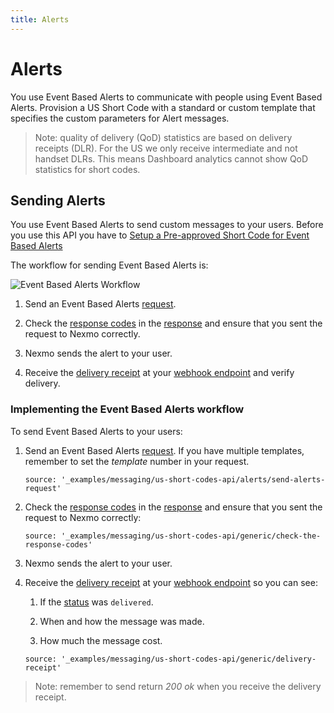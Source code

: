 ```yaml
---
title: Alerts
---
```


# Alerts

You use Event Based Alerts to communicate with people using Event Based Alerts. Provision a US Short Code with a standard or custom template that specifies the custom parameters for Alert messages.

> Note: quality of delivery (QoD) statistics are based on delivery receipts (DLR). For the US we only receive intermediate and not handset DLRs. This means Dashboard analytics cannot show QoD statistics for short codes.

## Sending Alerts

You use Event Based Alerts to send custom messages to your users. Before you use this API you have to [Setup a Pre-approved Short Code for Event Based Alerts](tools/dashboard#event_based_alerts)

The workflow for sending Event Based Alerts is:

![Event Based Alerts Workflow](/assets/images/workflow_sending_event_based_alerts.svg)

1. Send an Event Based Alerts [request](messaging/us-short-codes-api/event-based-alerts/send-event-based-alerts/api-reference#request).

2. Check the [response codes](messaging/us-short-codes-api/event-based-alerts/send-event-based-alerts/api-reference#status-codes) in the [response](messaging/us-short-codes-api/event-based-alerts/send-event-based-alerts/api-reference#response) and ensure that  you sent the request to Nexmo correctly.

3. Nexmo sends the alert to your user.

4. Receive the [delivery receipt](messaging/us-short-codes-api/two-factor-authentication/api-reference#delivery-receipt) at your [webhook endpoint](messaging/setup-callbacks) and verify delivery.


### Implementing the Event Based Alerts workflow

To send Event Based Alerts to your users:

1. Send an Event Based Alerts [request](messaging/us-short-codes-api/event-based-alerts/send-event-based-alerts/api-reference#request). If you have multiple templates, remember to set the <i>template</i> number in your request.

    ```tabbed_examples
    source: '_examples/messaging/us-short-codes-api/alerts/send-alerts-request'
    ```

2. Check the [response codes](messaging/us-short-codes-api/event-based-alerts/send-event-based-alerts/api-reference#status-codes) in the [response](messaging/us-short-codes-api/event-based-alerts/send-event-based-alerts/api-reference#response) and ensure that you sent the request to Nexmo correctly:

    ```tabbed_examples
    source: '_examples/messaging/us-short-codes-api/generic/check-the-response-codes'
    ```

3. Nexmo sends the alert to your user.

4. Receive the [delivery receipt](messaging/us-short-codes-api/event-based-alerts/send-event-based-alerts/api-reference#delivery_receipt) at your [webhook endpoint](messaging/setup-callbacks) so you can see:

    1. If the [status](messaging/us-short-codes-api/event-based-alerts/send-event-based-alerts/api-reference#dlr_status) was `delivered`.

    2. When and how the message was made.

    3. How much the message cost.

    ```tabbed_examples
    source: '_examples/messaging/us-short-codes-api/generic/delivery-receipt'
    ```

> Note: remember to send return *200 ok* when you receive the delivery receipt.
